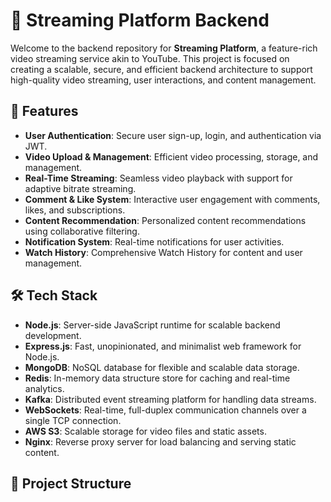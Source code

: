 # 🎥 Streaming Platform Backend

Welcome to the backend repository for **Streaming Platform**, a feature-rich video streaming service akin to YouTube. This project is focused on creating a scalable, secure, and efficient backend architecture to support high-quality video streaming, user interactions, and content management.

## 🚀 Features

- **User Authentication**: Secure user sign-up, login, and authentication via JWT.
- **Video Upload & Management**: Efficient video processing, storage, and management.
- **Real-Time Streaming**: Seamless video playback with support for adaptive bitrate streaming.
- **Comment & Like System**: Interactive user engagement with comments, likes, and subscriptions.
- **Content Recommendation**: Personalized content recommendations using collaborative filtering.
- **Notification System**: Real-time notifications for user activities.
- **Watch History**: Comprehensive Watch History  for content and user management.

## 🛠️ Tech Stack

- **Node.js**: Server-side JavaScript runtime for scalable backend development.
- **Express.js**: Fast, unopinionated, and minimalist web framework for Node.js.
- **MongoDB**: NoSQL database for flexible and scalable data storage.
- **Redis**: In-memory data structure store for caching and real-time analytics.
- **Kafka**: Distributed event streaming platform for handling data streams.
- **WebSockets**: Real-time, full-duplex communication channels over a single TCP connection.
- **AWS S3**: Scalable storage for video files and static assets.
- **Nginx**: Reverse proxy server for load balancing and serving static content.

## 📂 Project Structure


